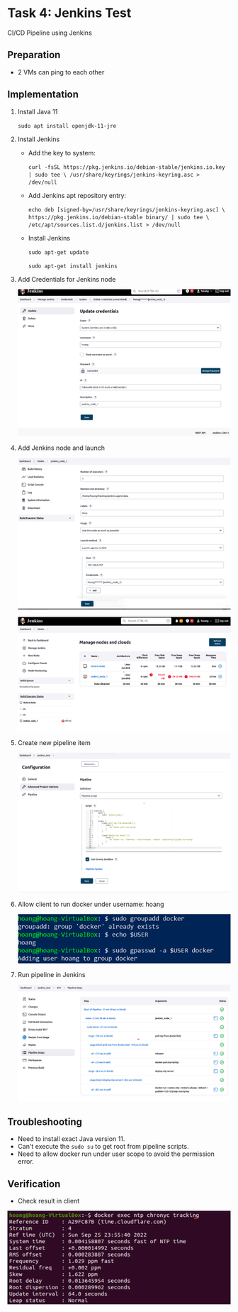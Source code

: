 # Task 4: Jenkins Test
CI/CD Pipeline using Jenkins

## Preparation

- 2 VMs can ping to each other

## Implementation

1. Install Java 11
    
    `sudo apt install openjdk-11-jre`

2. Install Jenkins

    - Add the key to system:

        `curl -fsSL https://pkg.jenkins.io/debian-stable/jenkins.io.key | sudo tee \
        /usr/share/keyrings/jenkins-keyring.asc > /dev/null`

    - Add Jenkins apt repository entry:
    
        `echo deb [signed-by=/usr/share/keyrings/jenkins-keyring.asc] \
        https://pkg.jenkins.io/debian-stable binary/ | sudo tee \
        /etc/apt/sources.list.d/jenkins.list > /dev/null`

    - Install Jenkins

        `sudo apt-get update`

        `sudo apt-get install jenkins`

3. Add Credentials for Jenkins node

    ![Add Credentials](jenkins_1.png)

4. Add Jenkins node and launch

    ![Add Jenkins node](jenkins_2.png)

    ![Launch Jenkins node](jenkins_3.png)

5. Create new pipeline item

    ![Create new pipeline](jenkins_4.png)

6. Allow client to run docker under username: hoang

    ![Allow docker](jenkins_5.png)

7. Run pipeline in Jenkins

    ![Run pipeline](jenkins_6.png)

## Troubleshooting

- Need to install exact Java version 11.
- Can't execute the `sudo su` to get root from pipeline scripts.
- Need to allow docker run under user scope to avoid the permission error.

## Verification

- Check result in client

![Result](jenkins_7.png)
